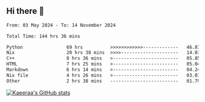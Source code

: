 ## Hi there 👋

<!--START_SECTION:waka-->

```txt
From: 03 May 2024 - To: 14 November 2024

Total Time: 144 hrs 36 mins

Python                69 hrs          >>>>>>>>>>>>-------------   46.87 %
Nix                   20 hrs 38 mins  >>>>---------------------   14.01 %
C++                   8 hrs 36 mins   >------------------------   05.85 %
HTML                  7 hrs 25 mins   >------------------------   05.04 %
Markdown              6 hrs 14 mins   >------------------------   04.24 %
Nix file              4 hrs 26 mins   >------------------------   03.01 %
Other                 2 hrs 38 mins   -------------------------   01.79 %
```

<!--END_SECTION:waka-->

[![Kaeeraa's GitHub stats](https://github-readme-stats.vercel.app/api?username=kaeeraa)](https://github.com/kaeeraa/github-readme-stats)
